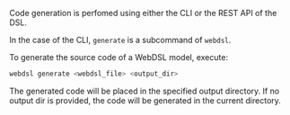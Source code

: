 Code generation is perfomed using either the CLI or the REST API of the DSL.

In the case of the CLI, `generate` is a subcommand of `webdsl`.

To generate the source code of a WebDSL model, execute:

```bash
webdsl generate <webdsl_file> <output_dir>
```

The generated code will be placed in the specified output directory. If no output dir is provided, the code will be generated in the current directory.
